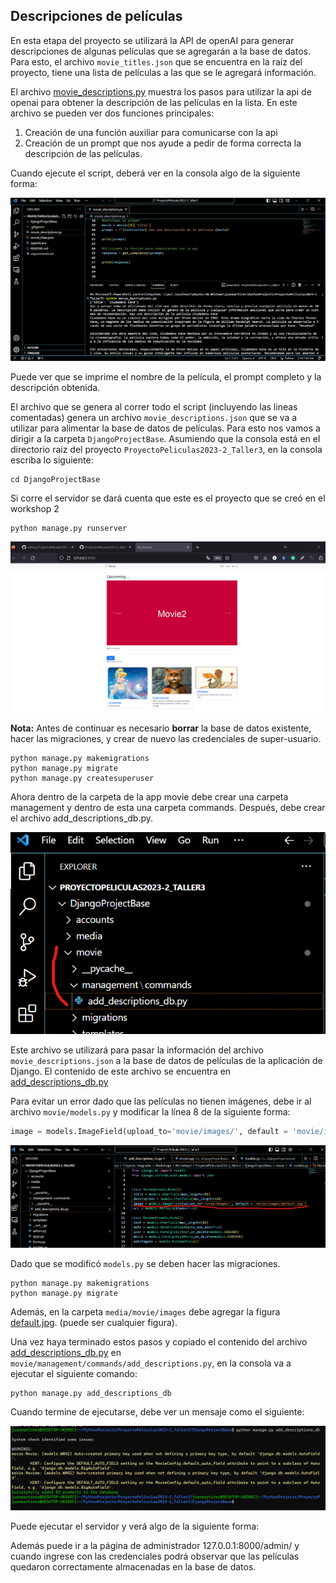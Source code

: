 ## Descripciones de películas

En esta etapa del proyecto se utilizará la API de openAI para generar descripciones de algunas películas que se agregarán a la base de datos.
Para esto, el archivo ``movie_titles.json`` que se encuentra en la raíz del proyecto, tiene una lista de películas a las que se le agregará información.

El archivo [movie_descriptions.py](movie_descriptions.py) muestra los pasos para utilizar la api de openai para obtener la descripción de las películas en la lista.
En este archivo se pueden ver dos funciones principales:

1. Creación de una función auxiliar para comunicarse con la api
2. Creación de un prompt que nos ayude a pedir de forma correcta la descripción de las películas.

Cuando ejecute el script, deberá ver en la consola algo de la siguiente forma:

![Fork 1](imgs/md1.png)

Puede ver que se imprime el nombre de la película, el prompt completo y la descripción obtenida.

El archivo que se genera al correr todo el script (incluyendo las lineas comentadas) genera un archivo ``movie_descriptions.json``
que se va a utilizar para alimentar la base de datos de películas. Para esto nos vamos a dirigir a la carpeta ``DjangoProjectBase``. Asumiendo que la consola está en el directorio raíz del proyecto ``ProyectoPeliculas2023-2_Taller3``, en la consola escriba lo siguiente:

````shell
cd DjangoProjectBase
````
Si corre el servidor se dará cuenta que este es el proyecto que se creó en el workshop 2

````shell
python manage.py runserver
````
![Fork 1](imgs/md2.png)

__Nota:__ Antes de continuar es necesario __borrar__ la base de datos existente, hacer las migraciones, y crear de nuevo las credenciales de super-usuario.

````shell
python manage.py makemigrations
python manage.py migrate
python manage.py createsuperuser
````

Ahora dentro de la carpeta de la app movie debe crear una carpeta management y dentro de esta una carpeta commands. Después, debe crear el archivo add_descriptions_db.py.

![Fork 1](imgs/md3.png)

Este archivo se utilizará para pasar la información del archivo ``movie_descriptions.json`` a la base de datos de películas de la aplicación de Django. El contenido de este archivo se encuentra en [add_descriptions_db.py](aux_files/add_descriptions_db.py)

Para evitar un error dado que las películas no tienen imágenes, debe ir al archivo ``movie/models.py`` y modificar la línea 8 de la siguiente forma:

````python
image = models.ImageField(upload_to='movie/images/', default = 'movie/images/default.jpg')
````
![Fork 1](imgs/md6.png)

Dado que se modificó ``models.py`` se deben hacer las migraciones.

````shell
python manage.py makemigrations
python manage.py migrate
````

Además, en la carpeta ``media/movie/images`` debe agregar la figura [default.jpg](aux_files/default.jpg). (puede ser cualquier figura).

Una vez haya terminado estos pasos y copiado el contenido del archivo [add_descriptions_db.py](aux_files/add_descriptions_db.py) en ``movie/management/commands/add_descriptions.py``, en la consola va a ejecutar el siguiente comando:

````shell
python manage.py add_descriptions_db
````
Cuando termine de ejecutarse, debe ver un mensaje como el siguiente:

![Fork 1](imgs/md4.png)

Puede ejecutar el servidor y verá algo de la siguiente forma:

Además puede ir a la página de administrador 127.0.0.1:8000/admin/ y cuando ingrese con las credenciales podrá observar que las películas quedaron correctamente almacenadas en la base de datos.




